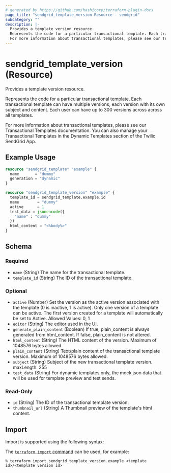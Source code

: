 ```yaml
---
# generated by https://github.com/hashicorp/terraform-plugin-docs
page_title: "sendgrid_template_version Resource - sendgrid"
subcategory: ""
description: |-
  Provides a template version resource.
  Represents the code for a particular transactional template. Each transactional template can have multiple versions, each version with its own subject and content. Each user can have up to 300 versions across across all templates.
  For more information about transactional templates, please see our Transactional Templates documentation. You can also manage your Transactional Templates in the Dynamic Templates section of the Twilio SendGrid App.
---
```


# sendgrid_template_version (Resource)

Provides a template version resource.

Represents the code for a particular transactional template. Each transactional template can have multiple versions, each version with its own subject and content. Each user can have up to 300 versions across across all templates.

For more information about transactional templates, please see our Transactional Templates documentation. You can also manage your Transactional Templates in the Dynamic Templates section of the Twilio SendGrid App.

## Example Usage

```terraform
resource "sendgrid_template" "example" {
  name       = "dummy"
  generation = "dynamic"
}

resource "sendgrid_template_version" "example" {
  template_id = sendgrid_template.example.id
  name        = "dummy"
  active      = 1
  test_data = jsonencode({
    "name" : "dummy"
  })
  html_content = "<%body%>"
}
```

<!-- schema generated by tfplugindocs -->
## Schema

### Required

- `name` (String) The name for the transactional template.
- `template_id` (String) The ID of the transactional template.

### Optional

- `active` (Number) Set the version as the active version associated with the template (0 is inactive, 1 is active). Only one version of a template can be active. The first version created for a template will automatically be set to Active. Allowed Values: 0, 1
- `editor` (String) The editor used in the UI.
- `generate_plain_content` (Boolean) If true, plain_content is always generated from html_content. If false, plain_content is not altered.
- `html_content` (String) The HTML content of the version. Maximum of 1048576 bytes allowed.
- `plain_content` (String) Text/plain content of the transactional template version. Maximum of 1048576 bytes allowed.
- `subject` (String) Subject of the new transactional template version. maxLength: 255
- `test_data` (String) For dynamic templates only, the mock json data that will be used for template preview and test sends.

### Read-Only

- `id` (String) The ID of the transactional template version.
- `thumbnail_url` (String) A Thumbnail preview of the template's html content.

## Import

Import is supported using the following syntax:

The [`terraform import` command](https://developer.hashicorp.com/terraform/cli/commands/import) can be used, for example:

```shell
% terraform import sendgrid_template_version.example <template id>/<template version id>
```
